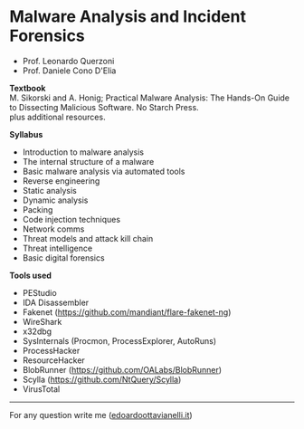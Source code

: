 # Malware Analysis and Incident Forensics

- Prof. Leonardo Querzoni
- Prof. Daniele Cono D'Elia

**Textbook**  
M. Sikorski and A. Honig; Practical Malware Analysis: The Hands-On Guide to Dissecting Malicious Software. No Starch Press.  
plus additional resources.

**Syllabus**  

- Introduction to malware analysis
- The internal structure of a malware
- Basic malware analysis via automated tools
- Reverse engineering
- Static analysis
- Dynamic analysis
- Packing 
- Code injection techniques
- Network comms
- Threat models and attack kill chain
- Threat intelligence
- Basic digital forensics

**Tools used**

- PEStudio
- IDA Disassembler
- Fakenet (https://github.com/mandiant/flare-fakenet-ng)
- WireShark
- x32dbg
- SysInternals (Procmon, ProcessExplorer, AutoRuns)
- ProcessHacker
- ResourceHacker
- BlobRunner (https://github.com/OALabs/BlobRunner)
- Scylla (https://github.com/NtQuery/Scylla)
- VirusTotal

---------

For any question write me ([edoardoottavianelli.it](https://www.edoardoottavianelli.it/))
